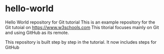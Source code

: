 # hello-world
Hello World repository for Git tutorial
This is an example repository for the Git tutoial on https://www.w3schools.com
This titorial  focuses mainly on Git and using GitHub as its remote.

This repository is built step by step in the tutorial.
It now includes steps for GitHub
